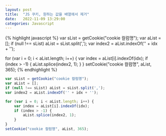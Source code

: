 ```yaml
---
layout: post
title:  "JS 쿠키, 원하는 값을 배열에서 제거"
date:   2022-11-09 13:29:00
categories: Javascript
---
```


{% highlight javascript %}
var sList = getCookie("cookie 컬럼명");
var aList = [];
if (null !== sList) aList = sList.split(',');
var index2 = aList.indexOf('' + idx + '');

for (var i = 0; i < aList.length; i++) {
    var index = aList[i].indexOf(idx);
    if (index > -1) {
        aList.splice(index2, 1);
    }
}
setCookie("cookie 컬럼명", aList, 365);
{% endhighlight %}

```javascript
var sList = getCookie("cookie 컬럼명");
var aList = [];
if (null !== sList) aList = sList.split(',');
var index2 = aList.indexOf('' + idx + '');

for (var i = 0; i < aList.length; i++) {
    var index = aList[i].indexOf(idx);
    if (index > -1) {
        aList.splice(index2, 1);
    }
}
setCookie("cookie 컬럼명", aList, 365);
```
